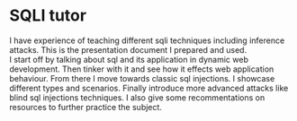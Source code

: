 # SQLI tutor
I have experience of teaching different sqli techniques including inference attacks. This is the presentation document I prepared and used.<br />
I start off by talking about sql and its application in dynamic web development. Then tinker with it and see how it effects web application behaviour. From there I move towards classic sql injections. I showcase different types and scenarios. Finally introduce more advanced attacks like blind sql injections techniques. I also give some recommentations on resources to further practice the subject.
